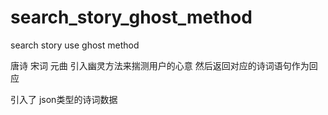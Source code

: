 # search_story_ghost_method
search story use ghost method


唐诗 宋词 元曲 引入幽灵方法来揣测用户的心意
然后返回对应的诗词语句作为回应

引入了 json类型的诗词数据

